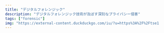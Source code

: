 ```yaml
---
title: "デジタルフォレンジック"
description: "デジタルフォレンジック技術が及ぼす深刻なプライバシー侵害"
tags: ["forensic"]
img: "https://external-content.duckduckgo.com/iu/?u=https%3A%2F%2Ftse1.mm.bing.net%2Fth%3Fid%3DOIP.ZLpGhwj8jZm4TemnRPQDbAHaD8%26pid%3DApi&f=1&ipt=8d24a786bd6ce6b6b9dceb748ea70569c81a6729df50bfb968c21e79a22cd200&ipo=images"
---
```

